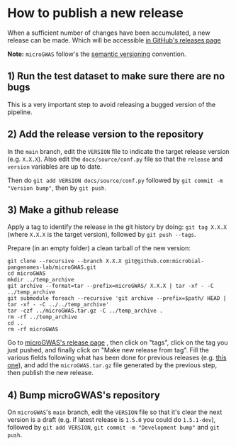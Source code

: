 # How to publish a new release

When a sufficient number of changes have been accumulated, a new release
can be made. Which will be accessible [in GitHub's releases page](https://github.com/microbial-pangenomes-lab/microGWAS/releases)

**Note:** `microGWAS` follow's the [semantic versioning](https://semver.org/) convention.

## 1) Run the test dataset to make sure there are no bugs

This is a very important step to avoid releasing a bugged version of the pipeline.

## 2) Add the release version to the repository

In the `main` branch, 
edit the `VERSION` file to indicate the target release version (e.g. `X.X.X`).
Also edit the `docs/source/conf.py` file so that the `release` and `version`
variables are up to date.

Then do `git add VERSION docs/source/conf.py` followed by `git commit -m "Version bump"`,
then by `git push`.

## 3) Make a github release

Apply a tag to identify the release in the git history by doing: `git tag X.X.X`
(where `X.X.X` is the target version), followed by `git push --tags`.

Prepare (in an empty folder) a clean tarball of the new version:

    git clone --recursive --branch X.X.X git@github.com:microbial-pangenomes-lab/microGWAS.git
    cd microGWAS
    mkdir ../temp_archive
    git archive --format=tar --prefix=microGWAS/ X.X.X | tar -xf - -C ../temp_archive
    git submodule foreach --recursive 'git archive --prefix=$path/ HEAD | tar -xf - -C ../../temp_archive'
    tar -czf ../microGWAS.tar.gz -C ../temp_archive .
    rm -rf ../temp_archive
    cd ..
    rm -rf microGWAS

Go to [microGWAS's release page](https://github.com/microbial-pangenomes-lab/microGWAS/releases)
, then click on "tags", click on the tag you just pushed, and finally click on
"Make new release from tag".
Fill the various fields following what has been done for previous releases
(e.g. [this one](https://github.com/microbial-pangenomes-lab/microGWAS/releases/tag/0.1.1)),
and add the `microGWAS.tar.gz` file generated by the previous step, then publish the new release.

## 4) Bump microGWAS's repository

On `microGWAS`'s `main` branch, edit the `VERSION` file so that it's clear the next version
is a draft (e.g. if latest release is `1.5.0` you could do `1.5.1-dev`), followed by
`git add VERSION`, `git commit -m "Development bump"` and `git push`.
